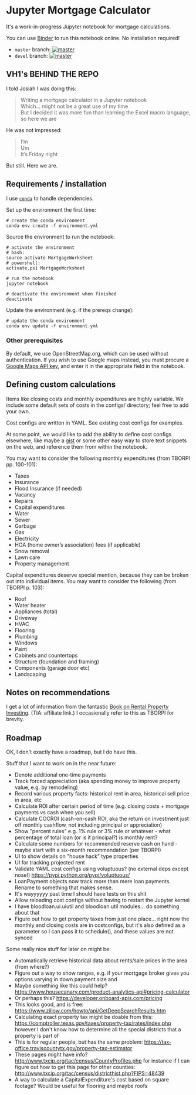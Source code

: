 # Jupyter Mortgage Calculator

It's a work-in-progress Jupyter notebook for mortgage calculations.

You can use [Binder](https://mybinder.org/) to run this notebook online. No installation required!

- `master` branch: [![master](https://mybinder.org/badge.svg)](https://mybinder.org/v2/gh/mrled/jupyter-mortgage/master?filepath=MortgageWorksheet.ipynb)
- `devel` branch: [![master](https://mybinder.org/badge.svg)](https://mybinder.org/v2/gh/mrled/jupyter-mortgage/devel?filepath=MortgageWorksheet.ipynb)

## VH1's BEHIND THE REPO

I told Josiah I was doing this:

> Writing a mortgage calculator in a Jupyter notebook  
> Which… might not be a great use of my time  
> But I decided it was more fun than learning the Excel macro language, so here we are

He was not impressed:

> I’m  
> Um  
> It’s Friday night

But still. Here we are.

## Requirements / installation

I use [`conda`](https://conda.io/) to handle dependencies.

Set up the environment the first time:

    # create the conda environment
    conda env create -f environment.yml

Source the environment to run the notebook:

    # activate the environment
    # bash:
    source activate MortgageWorksheet
    # powershell:
    activate.ps1 MortgageWorksheet

    # run the notebook
    jupyter notebook

    # deactivate the environment when finished
    deactivate

Update the environment (e.g. if the prereqs change):

    # update the conda environment
    conda env update -f environment.yml

### Other prerequisites

By default, we use OpenStreetMap.org, which can be used without authentication. If you wish to use Google maps instead, you must procure a [Google Maps API key](https://console.developers.google.com/flows/enableapi?apiid=maps_backend,geocoding_backend,directions_backend,distance_matrix_backend,elevation_backend&keyType=CLIENT_SIDE&reusekey=true), and enter it in the appropriate field in the notebook.

## Defining custom calculations

Items like closing costs and monthly expenditures are highly variable.
We include some default sets of costs in the configs/ directory;
feel free to add your own.

Cost configs are written in YAML.
See existing cost configs for examples.

At some point, we would like to add the ability to define cost configs elsewhere,
like maybe a [gist](https://gist.github.com) or some other easy way to store text snippets on the web,
and reference them from within the notebook.

You may want to consider the following monthly expenditures (from TBORPI pp. 100-101):

- Taxes
- Insurance
- Flood Insurance (if needed)
- Vacancy
- Repairs
- Capital expenditures
- Water
- Sewer
- Garbage
- Gas
- Electricity
- HOA (home owner’s association) fees (if applicable)
- Snow removal
- Lawn care
- Property management

Capital expenditures deserve special mention, because they can be broken out into individual items.
You may want to consider the following (from TBORPI p. 103):

- Roof
- Water heater
- Appliances (total)
- Driveway
- HVAC
- Flooring
- Plumbing
- Windows
- Paint
- Cabinets and countertops
- Structure (foundation and framing)
- Components (garage door etc)
- Landscaping

## Notes on recommendations

I get a lot of information from the fantastic [Book on Rental Property Investing](https://www.amazon.com/Book-Rental-Property-Investing-Intelligent/dp/099071179X?&_encoding=UTF8&tag=mrled-20&linkCode=ur2&linkId=3f16a626fa749912a1e1e10bbac44031&camp=1789&creative=9325). (TIA: affiliate link.) I occasionally refer to this as TBORPI for brevity.

## Roadmap

OK, I don't exactly have a roadmap, but I do have this.

Stuff that I want to work on in the near future:

- Denote additional one-time payments
- Track forced appreciation (aka spending money to improve property value, e.g. by remodeling)
- Record various property facts: historical rent in area, historical sell price in area, etc
- Calculate ROI after certain period of time (e.g. closing costs + mortgage payments vs cash when you sell)
- Calculate COCROI (cash-on-cash ROI, aka the return on investment just off monthly cashflow, not including principal or appreciation)
- Show "percent rules" e.g. 1% rule or 3% rule or whatever - what percentage of total loan (or is it principal?) is monthly rent?
- Calculate some numbers for recommended reserve cash on hand - maybe start with a six-month recommendation (per TBORPI)
- UI to show details on "house hack" type properties
- UI for tracking projected rent
- Validate YAML cost configs using voluptuous? (no external deps except nose!) <https://pypi.python.org/pypi/voluptuous/>
- LoanPayment objects now track more than mere loan payments. Rename to something that makes sense.
- It's wayyyyyy past time I should have tests on this shit
- Allow reloading cost configs without having to restart the Jupyter kernel
- I have bloodloan.ui.uiutil and bloodloan.util modules... do something about that
- Figure out how to get property taxes from just one place... right now the monthly and closing costs are in costconfigs, but it's also defined as a parameter so I can pass it to schedule(), and these values are not synced

Some really nice stuff for later on might be:

- Automatically retrieve historical data about rents/sale prices in the area (from where?)
- Figure out a way to show ranges, e.g. if your mortgage broker gives you options varying in down payment size and
- Maybe something like this could help? https://www.housecanary.com/product-analytics-api#pricing-calculator
- Or perhaps this? https://developer.onboard-apis.com/pricing
- This looks good, and is free: https://www.zillow.com/howto/api/GetDeepSearchResults.htm
- Calculating exact property tax might be doable from this: https://comptroller.texas.gov/taxes/property-tax/rates/index.php
  however I don't know how to determine all the special districts that a property is part of
- This is for regular people, but has the same problem: https://tax-office.traviscountytx.gov/property-tax-estimator
- These pages might have info? http://www.txcip.org/tac/census/CountyProfiles.php
  for instance if I can figure out how to get this page for other counties: http://www.txcip.org/tac/census/districthist.php?FIPS=48439
- A way to calculate a CapitalExpenditure's cost based on square footage? Would be useful for flooring and maybe roofs
